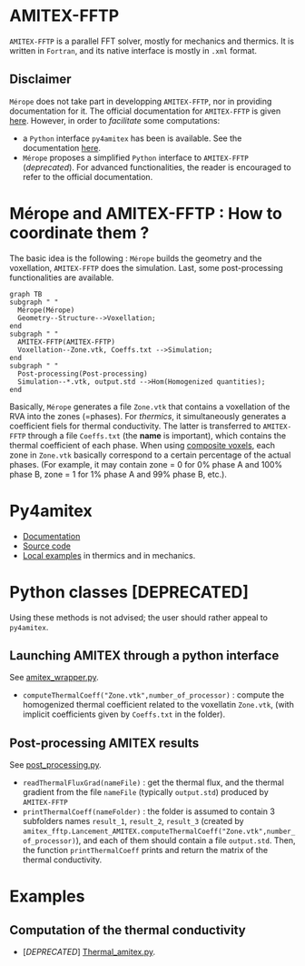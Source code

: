 
# AMITEX-FFTP

`AMITEX-FFTP` is a parallel FFT solver, mostly for mechanics and thermics.
It is written in `Fortran`, and its native interface is mostly in `.xml` format.

## Disclaimer

`Mérope` does not take part in developping `AMITEX-FFTP`, nor in providing documentation for it.
The official documentation for `AMITEX-FFTP` is given [here](http://www.maisondelasimulation.fr/projects/amitex/general/_build/html/map-site.html).
However, in order to *facilitate* some computations:
- a `Python` interface `py4amitex` has been is available. See the documentation [here](https://amitexfftp.github.io/AMITEX/py4amitex/).
- `Mérope` proposes a simplified `Python` interface to `AMITEX-FFTP` (*deprecated*).
For advanced functionalities, the reader is encouraged to refer to the official documentation.


# Mérope and AMITEX-FFTP : How to coordinate them ?

The basic idea is the following : `Mérope` builds the geometry and the voxellation, `AMITEX-FFTP` does the simulation.
Last, some post-processing functionalities are available.

```mermaid
graph TB
subgraph " "
  Mérope(Mérope)
  Geometry--Structure-->Voxellation;
end
subgraph " "
  AMITEX-FFTP(AMITEX-FFTP)
  Voxellation--Zone.vtk, Coeffs.txt -->Simulation;
end
subgraph " "
  Post-processing(Post-processing)
  Simulation--*.vtk, output.std -->Hom(Homogenized quantities);
end
```

Basically, `Mérope` generates a file `Zone.vtk` that contains a voxellation of the RVA into the zones (=phases).
For *thermics*, it simultaneously generates a coefficient fiels for thermal conductivity. The latter is transferred to `AMITEX-FFTP` through a file `Coeffs.txt` (the **name** is important), which contains the thermal coefficient of each phase.
When using [composite voxels](/doc/VoxellationManual.md), each zone in `Zone.vtk` basically correspond to a certain percentage of the actual phases. (For example, it may contain zone = 0 for 0% phase A and 100% phase B, zone = 1 for 1% phase A and 99% phase B, etc.).

# Py4amitex

- [Documentation](https://amitexfftp.github.io/AMITEX/py4amitex/index.html)
- [Source code](https://gitlab.maisondelasimulation.fr/amitex/py4amitex/-/tree/master?ref_type=heads)
- [Local examples](/tests/scripts_py4amitex) in thermics and in mechanics.

# Python classes [DEPRECATED]

Using these methods is not advised; the user should rather appeal to `py4amitex`.

## Launching AMITEX through a python interface

See [amitex_wrapper.py](/tools/python/interface_amitex_fftp/amitex_wrapper.py).

- `computeThermalCoeff("Zone.vtk",number_of_processor)` : compute the homogenized thermal coefficient related to the voxellatin `Zone.vtk`, (with implicit coefficients given by `Coeffs.txt` in the folder).

## Post-processing AMITEX results

See [post_processing.py](/tools/python/interface_amitex_fftp/post_processing.py).

- `readThermalFluxGrad(nameFile)` : get the thermal flux, and the thermal gradient from the file `nameFile` (typically `output.std`) produced by `AMITEX-FFTP`
- `printThermalCoeff(nameFolder)` : the folder is assumed to contain 3 subfolders names `result_1`, `result_2`, `result_3` (created by `amitex_fftp.Lancement_AMITEX.computeThermalCoeff("Zone.vtk",number_of_processor)`), and each of them should contain a file `output.std`. Then, the function `printThermalCoeff` prints and return the matrix of the thermal conductivity.


# Examples

## Computation of the thermal conductivity

- [*DEPRECATED*] [Thermal_amitex.py](tests/microstructures/buildVoxellation/Thermal_amitex.py).  

